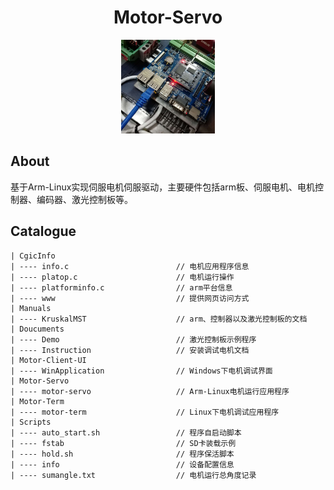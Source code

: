 <div align="center">
    <h1>
    	Motor-Servo
	</h1>
	<img src="arm.jpg" width="150px">
</div>

## About

基于Arm-Linux实现伺服电机伺服驱动，主要硬件包括arm板、伺服电机、电机控制器、编码器、激光控制板等。


## Catalogue



```
| CgicInfo
| ---- info.c                        // 电机应用程序信息
| ---- platop.c                      // 电机运行操作
| ---- platforminfo.c                // arm平台信息
| ---- www                           // 提供网页访问方式
| Manuals
| ---- KruskalMST                    // arm、控制器以及激光控制板的文档
| Doucuments
| ---- Demo                          // 激光控制板示例程序
| ---- Instruction                   // 安装调试电机文档
| Motor-Client-UI
| ---- WinApplication                // Windows下电机调试界面
| Motor-Servo
| ---- motor-servo                   // Arm-Linux电机运行应用程序
| Motor-Term
| ---- motor-term                    // Linux下电机调试应用程序
| Scripts
| ---- auto_start.sh                 // 程序自启动脚本
| ---- fstab                         // SD卡装载示例
| ---- hold.sh                       // 程序保活脚本
| ---- info                          // 设备配置信息
| ---- sumangle.txt                  // 电机运行总角度记录


```
